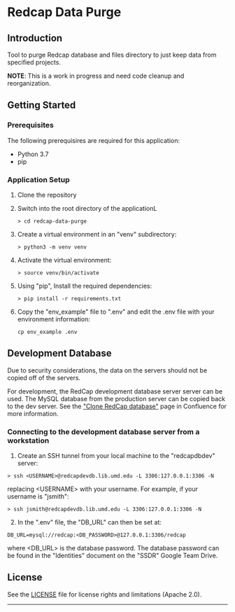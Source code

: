 # Redcap Data Purge

## Introduction

Tool to purge Redcap database and files directory to just keep data from
specified projects.

**NOTE**: This is a work in progress and need code cleanup and reorganization.

## Getting Started

### Prerequisites

The following prerequisires are required for this application:

* Python 3.7
* pip

### Application Setup

1) Clone the repository

2) Switch into the root directory of the applicationL

    ```
    > cd redcap-data-purge
    ```

3) Create a virtual environment in an "venv" subdirectory:

    ```
    > python3 -m venv venv
    ```

4) Activate the virtual environment:

    ```
    > source venv/bin/activate
    ```

5) Using "pip", Install the required dependencies:

    ```
    > pip install -r requirements.txt
    ```

6) Copy the "env_example" file to ".env" and edit the .env file with your
   environment information:

    ```
    cp env_example .env
    ```

## Development Database

Due to security considerations, the data on the servers should not be copied
off of the servers.

For development, the  RedCap development database server server can be used.
The MySQL database from the production server can be copied back to the dev
server. See the ["Clone RedCap database"][clone_redcap_db] page in Confluence
for more information.

### Connecting to the development database server from a workstation

1) Create an SSH tunnel from your local machine to the "redcapdbdev" server:

```
> ssh <USERNAME>@redcapdevdb.lib.umd.edu -L 3306:127.0.0.1:3306 -N
``` 

replacing \<USERNAME> with your username. For example, if your username is
"jsmith":

```
> ssh jsmith@redcapdevdb.lib.umd.edu -L 3306:127.0.0.1:3306 -N
``` 

2) In the ".env" file, the "DB_URL" can then be set at:

```
DB_URL=mysql://redcap:<DB_PASSWORD>@127.0.0.1:3306/redcap
```

where \<DB_URL> is the database password. The database password can be found
in the "Identities" document on the "SSDR" Google Team Drive.





## License

See the [LICENSE](LICENSE.md) file for license rights and limitations (Apache 2.0).

----
[clone_redcap_db]: https://confluence.umd.edu/display/ULDW/Clone+REDCap+database
